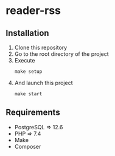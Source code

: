 # reader-rss

## Installation
1. Clone this repository
2. Go to the root directory of the project
3. Execute
    ````
   make setup
4. And launch this project
    ````
   make start
   
## Requirements
* PostgreSQL => 12.6
* PHP => 7.4
* Make
* Composer
